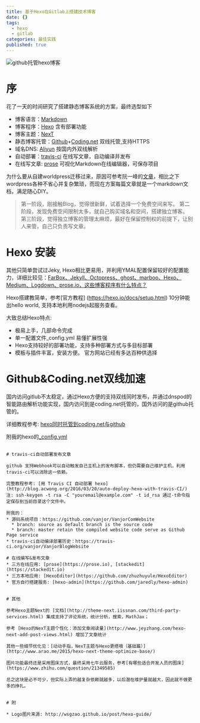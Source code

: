 ```yaml
---
title: 基于Hexo在Gitlab上搭建技术博客
date: {}
tags:
  - hexo
  - gitlab
categories: 最佳实践
published: true
---
```

![github托管hexo博客](http://i.v2ex.co/5bb7J7NT.png)
# 序
花了一天的时间研究了搭建静态博客系统的方案，最终选型如下
* 博客语言：[Markdown](http://wowubuntu.com/markdown/)
* 博客程序：[Hexo](https://hexo.io/) 含有部署功能
* 博客主题：[NexT](http://theme-next.iissnan.com/)
* 静态博客托管：[Github](https://github.com/)+[Coding.net](https://coding.net/) 双线托管,支持HTTPS
* 域名DNS: [Aliyun](https://www.aliyun.cn/) 按国内外双线解析
* 自动部署：[travis-ci](https://travis-ci.org) 在线写文章，自动编译并发布
* 在线写文章: [prose](https://prose.io/)  可视化Markdown在线编辑器，可保存项目
<!--more-->

为什么要从自建worldpress迁移过来，原因可参考阮一峰的[文章](http://www.ruanyifeng.com/blog/2012/08/blogging_with_jekyll.html)，相比之下wordpress各种不省心并复杂繁琐，而现在方案每篇文章就是一个markdown文档，满足随心DIY。

> 第一阶段，刚接触Blog，觉得很新鲜，试着选择一个免费空间来写。
第二阶段，发现免费空间限制太多，就自己购买域名和空间，搭建独立博客。
第三阶段，觉得独立博客的管理太麻烦，最好在保留控制权的前提下，让别人来管，自己只负责写文章。

# Hexo 安装
其他只简单尝试过Jeky,  Hexo相比更易用，并利用YMAL配置保留较好的配置能力，详细比较见：[FarBox、Jekyll、Octopress、ghost、marboo、Hexo、Medium、Logdown、prose.io，这些博客程序有什么特点？](https://www.zhihu.com/question/21981094)

Hexo搭建教简单，参考[官方教程] (https://hexo.io/docs/setup.html) 10分钟能出hello world, 支持本地利用nodejs起服务查看。

大致总结Hexo特点:

* 极易上手，几部命令完成
* 单一配置文件_config.yml 易懂扩展性强
* Hexo支持较好的部署功能，支持多种部署方式与多目标部署
* 模板与插件丰富，安装方便。 官方网站已经有多达百种供选择


# Github&Coding.net双线加速
国内访问gitlub不太稳定，通过Hexo方便的支持双线同时发布，并通过dnspod的智能路由解析功能实现，国内访问到是coding.net托管的，国外访问的是github托管的。

详细教程参考: [hexo同时托管到coding.net与github](https://segmentfault.com/a/1190000004548638)

附我的hexo的[_config.yml](https://github.com/vanjor/VanjorBlogWebsite/blob/source/_config.yml)
```

# travis-ci自动部署发布文章

github 支持Webhook可以自动触发自己主机上的发布脚本，但仍需要自己维护主机，利用travis-ci可以消除这一依赖。

完整教程参考: [用 Travis CI 自动部署 hexo](http://blog.acwong.org/2016/03/20/auto-deploy-hexo-with-travis-CI/)
注: ssh-keygen -t rsa -C "youremail@example.com" -t id_rsa 通过-t命令指定保存到当前目录这个文件中。

附我的：   
* 源码系统项目：https://github.com/vanjor/VanjorComWebsite
  * branch: source as default branch is the source code
  * branch: master retain the compiled website code serve as Github Page service
* travis-ci自动编译部署历史：https://travis-ci.org/vanjor/VanjorBlogWebsite

# 在线编写&发布文章
* 三方在线应用: [prose](https://prose.io), [stackedit](https://stackedit.io)
* 三方本地应用: [HexoEditor](https://github.com/zhuzhuyule/HexoEditor)
* 官方自行搭建服务: [hexo-admin](https://github.com/jaredly/hexo-admin)


# 其他

参考Hexo主题Next的 [文档](http://theme-next.iissnan.com/third-party-services.html) 集成支持了评论系统，统计分析，搜索，MathJax；

参考 [Hexo的NexT主题个性化：添加文章阅读量](http://www.jeyzhang.com/hexo-next-add-post-views.html) 增加了文章统计

其他一些细节优化见：[动动手指，NexT主题与Hexo更搭哦（基础篇）](http://www.arao.me/2015/hexo-next-theme-optimize-base/)

图片功能最终还是采用图床方式，最终采用七牛云服务，参考[有哪些适合开发人员的图床](https://www.zhihu.com/question/21349585)

总之这块是必不可少，但实际上弄的越复杂依赖就越多，以后潜在维护量就越大，因此就不做更多的挣扎。


# 附

* Logo图片来源: http://wsgzao.github.io/post/hexo-guide/
